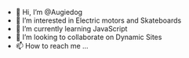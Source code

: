 - 👋 Hi, I’m @Augiedog
- 👀 I’m interested in Electric motors and Skateboards
- 🌱 I’m currently learning JavaScript
- 💞️ I’m looking to collaborate on Dynamic Sites 
- 📫 How to reach me ...

<!---
Augiedog/Augiedog is a ✨ special ✨ repository because its `README.md` (this file) appears on your GitHub profile.
You can click the Preview link to take a look at your changes.
--->
